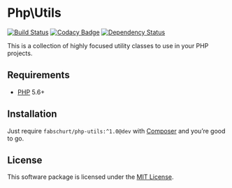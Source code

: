 # Php\Utils

[![Build Status](https://travis-ci.org/fabschurt/php-utils.svg?branch=master)](https://travis-ci.org/fabschurt/php-utils)
[![Codacy Badge](https://api.codacy.com/project/badge/Grade/cf262973bb4d4944bccee45942e656f3)](https://www.codacy.com/app/fabschurt/php-utils)
[![Dependency Status](https://www.versioneye.com/user/projects/5759265a7757a00041b3b201/badge.svg?style=flat)](https://www.versioneye.com/user/projects/5759265a7757a00041b3b201)

This is a collection of highly focused utility classes to use in your PHP projects.

## Requirements

* [PHP](https://secure.php.net/) 5.6+

## Installation

Just require `fabschurt/php-utils:^1.0@dev` with [Composer](https://getcomposer.org/)
and you’re good to go.

## License

This software package is licensed under the [MIT License](https://opensource.org/licenses/MIT).
